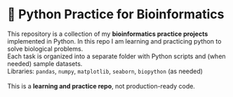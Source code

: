 # 🧬 Python Practice for Bioinformatics

This repository is a collection of my **bioinformatics practice projects** implemented in Python. In this repo I am learning and practicing python to solve biological problems.
<br>
Each task is organized into a separate folder with Python scripts and (when needed) sample datasets.
<br>
Libraries: `pandas`, `numpy`, `matplotlib`, `seaborn`, `biopython` (as needed)
<br>
<br>
This is a **learning and practice repo**, not production-ready code.
